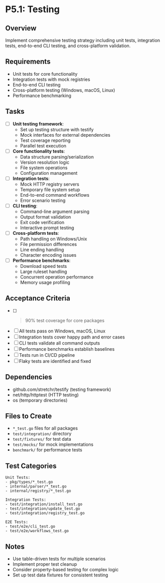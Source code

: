 # P5.1: Testing

## Overview
Implement comprehensive testing strategy including unit tests, integration tests, end-to-end CLI testing, and cross-platform validation.

## Requirements
- Unit tests for core functionality
- Integration tests with mock registries
- End-to-end CLI testing
- Cross-platform testing (Windows, macOS, Linux)
- Performance benchmarking

## Tasks
- [ ] **Unit testing framework**:
  - Set up testing structure with testify
  - Mock interfaces for external dependencies
  - Test coverage reporting
  - Parallel test execution
- [ ] **Core functionality tests**:
  - Data structure parsing/serialization
  - Version resolution logic
  - File system operations
  - Configuration management
- [ ] **Integration tests**:
  - Mock HTTP registry servers
  - Temporary file system setup
  - End-to-end command workflows
  - Error scenario testing
- [ ] **CLI testing**:
  - Command-line argument parsing
  - Output format validation
  - Exit code verification
  - Interactive prompt testing
- [ ] **Cross-platform tests**:
  - Path handling on Windows/Unix
  - File permission differences
  - Line ending handling
  - Character encoding issues
- [ ] **Performance benchmarks**:
  - Download speed tests
  - Large ruleset handling
  - Concurrent operation performance
  - Memory usage profiling

## Acceptance Criteria
- [ ] >90% test coverage for core packages
- [ ] All tests pass on Windows, macOS, Linux
- [ ] Integration tests cover happy path and error cases
- [ ] CLI tests validate all command outputs
- [ ] Performance benchmarks establish baselines
- [ ] Tests run in CI/CD pipeline
- [ ] Flaky tests are identified and fixed

## Dependencies
- github.com/stretchr/testify (testing framework)
- net/http/httptest (HTTP testing)
- os (temporary directories)

## Files to Create
- `*_test.go` files for all packages
- `test/integration/` directory
- `test/fixtures/` for test data
- `test/mocks/` for mock implementations
- `benchmark/` for performance tests

## Test Categories
```
Unit Tests:
- pkg/types/*_test.go
- internal/parser/*_test.go
- internal/registry/*_test.go

Integration Tests:
- test/integration/install_test.go
- test/integration/update_test.go
- test/integration/registry_test.go

E2E Tests:
- test/e2e/cli_test.go
- test/e2e/workflows_test.go
```

## Notes
- Use table-driven tests for multiple scenarios
- Implement proper test cleanup
- Consider property-based testing for complex logic
- Set up test data fixtures for consistent testing
